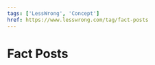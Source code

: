 ```yaml
---
tags: ['LessWrong', 'Concept']
href: https://www.lesswrong.com/tag/fact-posts
---
```


# Fact Posts
